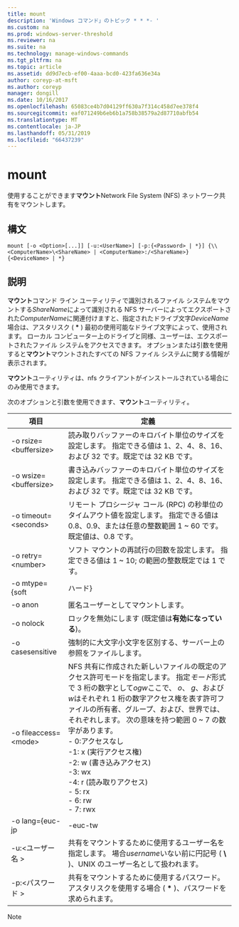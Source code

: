 ```yaml
---
title: mount
description: 'Windows コマンド」のトピック * * *- '
ms.custom: na
ms.prod: windows-server-threshold
ms.reviewer: na
ms.suite: na
ms.technology: manage-windows-commands
ms.tgt_pltfrm: na
ms.topic: article
ms.assetid: dd9d7ecb-ef00-4aaa-bcd0-423fa636e34a
author: coreyp-at-msft
ms.author: coreyp
manager: dongill
ms.date: 10/16/2017
ms.openlocfilehash: 65083ce4b7d04129ff630a7f314c458d7ee378f4
ms.sourcegitcommit: eaf071249b6eb6b1a758b38579a2d87710abfb54
ms.translationtype: MT
ms.contentlocale: ja-JP
ms.lasthandoff: 05/31/2019
ms.locfileid: "66437239"
---
```

# <a name="mount"></a>mount



使用することができます**マウント**Network File System (NFS) ネットワーク共有をマウントします。

## <a name="syntax"></a>構文

```
mount [-o <Option>[...]] [-u:<UserName>] [-p:{<Password> | *}] {\\<ComputerName>\<ShareName> | <ComputerName>:/<ShareName>} {<DeviceName> | *}
```

## <a name="description"></a>説明

**マウント**コマンド ライン ユーティリティで識別されるファイル システムをマウントする*ShareName*によって識別される NFS サーバーによってエクスポートされた*ComputerName*に関連付けますと、指定されたドライブ文字*DeviceName*場合は、アスタリスク ( **&#42;** ) 最初の使用可能なドライブ文字によって、使用されます。 ローカル コンピューター上のドライブと同様、ユーザーは、エクスポートされたファイル システムをアクセスできます。 オプションまたは引数を使用すると**マウント**マウントされたすべての NFS ファイル システムに関する情報が表示されます。

**マウント**ユーティリティは、nfs クライアントがインストールされている場合にのみ使用できます。

次のオプションと引数を使用できます、**マウント**ユーティリティ。


|          項目          |                                                                                                                                                                                                                                                定義                                                                                                                                                                                                                                                |
|------------------------|----------------------------------------------------------------------------------------------------------------------------------------------------------------------------------------------------------------------------------------------------------------------------------------------------------------------------------------------------------------------------------------------------------------------------------------------------------------------------------------------------------|
| -o rsize=\<buffersize> |                                                                                                                                                                                            読み取りバッファーのキロバイト単位のサイズを設定します。 指定できる値は 1、2、4、8、16、および 32 です。既定では 32 KB です。                                                                                                                                                                                            |
| -o wsize=\<buffersize> |                                                                                                                                                                                           書き込みバッファーのキロバイト単位のサイズを設定します。 指定できる値は 1、2、4、8、16、および 32 です。既定では 32 KB です。                                                                                                                                                                                            |
| -o timeout=\<seconds>  |                                                                                                                                                                       リモート プロシージャ コール (RPC) の秒単位のタイムアウト値を設定します。 指定できる値は 0.8、0.9、または任意の整数範囲 1 ~ 60 です。既定値は、0.8 です。                                                                                                                                                                       |
|   -o retry=\<number>   |                                                                                                                                                                                             ソフト マウントの再試行の回数を設定します。 指定できる値は 1 ~ 10; の範囲の整数既定では 1 です。                                                                                                                                                                                             |
|     -o mtype={soft     |                                                                                                                                                                                                                                                  ハード}                                                                                                                                                                                                                                                   |
|        -o anon         |                                                                                                                                                                                                                                       匿名ユーザーとしてマウントします。                                                                                                                                                                                                                                       |
|       -o nolock        |                                                                                                                                                                                                                                ロックを無効にします (既定値は**有効になっている**)。                                                                                                                                                                                                                                |
|    -o casesensitive    |                                                                                                                                                                                                                         強制的に大文字小文字を区別する、サーバー上の参照をファイルします。                                                                                                                                                                                                                          |
| -o fileaccess=\<mode>  | NFS 共有に作成された新しいファイルの既定のアクセス許可モードを指定します。 指定*モード*形式で 3 桁の数字として*ogw*ここで、 *o*、 *g*、および*w*はそれぞれ 1 桁の数字アクセス権を表す許可ファイルの所有者、グループ、および、世界では、それぞれします。 次の意味を持つ範囲 0 ~ 7 の数字があります。</br>-   0:アクセスなし</br>-1: x (実行アクセス権)</br>-2: w (書き込みアクセス)</br>-3: wx</br>-4: r (読み取りアクセス)</br>-   5: rx</br>-   6: rw</br>-   7: rwx |
|    -o lang={euc-jp     |                                                                                                                                                                                                                                                  -euc-tw                                                                                                                                                                                                                                                  |
|     -u:\<ユーザー名 >     |                                                                                                                                                                             共有をマウントするために使用するユーザー名を指定します。 場合*username*いない前に円記号 ( **\\** )、UNIX のユーザー名として扱われます。                                                                                                                                                                             |
|     -p:\<パスワード >     |                                                                                                                                                                                          共有をマウントするために使用するパスワード。 アスタリスクを使用する場合 ( **&#42;** )、パスワードを求められます。                                                                                                                                                                                          |

> [!NOTE]
